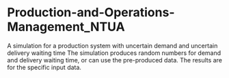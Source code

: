 # Production-and-Operations-Management_NTUA
A simulation for a production system with uncertain demand and uncertain delivery waiting time
The simulation produces random numbers for demand and delivery waiting time, or can use the pre-produced data. The results are for the specific input data.
